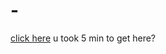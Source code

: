 # -
[click here](https://www.youtube.com/watch?v=dQw4w9WgXcQ "link title")
u took 5 min to get here?

